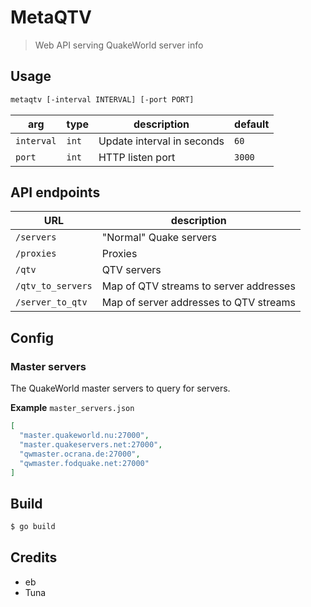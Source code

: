 # MetaQTV

> Web API serving QuakeWorld server info

## Usage

```sh
metaqtv [-interval INTERVAL] [-port PORT]
```

| arg        | type  | description                | default | 
|------------|-------|----------------------------|---------|
| `interval` | `int` | Update interval in seconds | `60`    | 
| `port`     | `int` | HTTP listen port           | `3000`  |

## API endpoints

| URL               | description                            |  
|-------------------|----------------------------------------|
| `/servers`        | "Normal" Quake servers                 |  
| `/proxies`        | Proxies                                |  
| `/qtv`            | QTV servers                            |  
| `/qtv_to_servers` | Map of QTV streams to server addresses |  
| `/server_to_qtv`  | Map of server addresses to QTV streams |  

## Config

### Master servers

The QuakeWorld master servers to query for servers.

**Example**
`master_servers.json`

```json
[
  "master.quakeworld.nu:27000",
  "master.quakeservers.net:27000",
  "qwmaster.ocrana.de:27000",
  "qwmaster.fodquake.net:27000"
]
```

## Build

```sh
$ go build
```

## Credits

* eb
* Tuna
